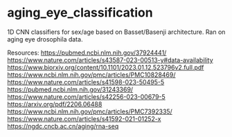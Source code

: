 # aging_eye_classification
1D CNN classifiers for sex/age based on Basset/Basenji architecture. Ran on aging eye drosophila data. 

Resources: 
https://pubmed.ncbi.nlm.nih.gov/37924441/
https://www.nature.com/articles/s43587-023-00513-y#data-availability
https://www.biorxiv.org/content/10.1101/2023.01.12.523796v2.full.pdf
https://www.ncbi.nlm.nih.gov/pmc/articles/PMC10828469/
https://www.nature.com/articles/s41598-023-50495-5
https://pubmed.ncbi.nlm.nih.gov/31243369/ 
https://www.nature.com/articles/s42256-023-00679-5 
https://arxiv.org/pdf/2206.06488 
https://www.ncbi.nlm.nih.gov/pmc/articles/PMC7392335/ 
https://www.nature.com/articles/s41592-021-01252-x
https://ngdc.cncb.ac.cn/aging/rna-seq 

